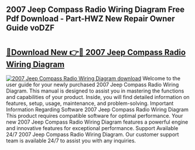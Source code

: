 ## 2007 Jeep Compass Radio Wiring Diagram Free Pdf Download - Part-HWZ New Repair Owner Guide voDZF

# <h2><a href="http://dfizucb.blite.top/?on=2007+Jeep+Compass+Radio+Wiring+Diagram">🔗Download New 👉🔴 2007 Jeep Compass Radio Wiring Diagram</a></h2>

[![2007 Jeep Compass Radio Wiring Diagram download](https://i.imgur.com/lujVjoI.png)](http://dfizucb.blite.top/?on=2007+Jeep+Compass+Radio+Wiring+Diagram)
Welcome to the user guide for your newly purchased 2007 Jeep Compass Radio Wiring Diagram. This manual is designed to assist you in mastering the functions and capabilities of your product. Inside, you will find detailed information on features, setup, usage, maintenance, and problem-solving. Important Information Regarding Software 2007 Jeep Compass Radio Wiring Diagram This product requires compatible software for optimal performance. Your new 2007 Jeep Compass Radio Wiring Diagram features a powerful engine and innovative features for exceptional performance. Support Available 24/7 2007 Jeep Compass Radio Wiring Diagram. Our customer support team is available 24/7 to assist you with any inquiries.
